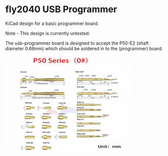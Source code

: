 # fly2040 USB Programmer
KiCad design for a basic programmer board.

Note - This design is currently untested.

The usb-programmer board is designed to accept the P50-E2 (shaft diameter 0.68mm) which should be soldered in
to the (programmer) board.<br><br>
<img src="p50_pogo.jpg" width="400" height="300">

